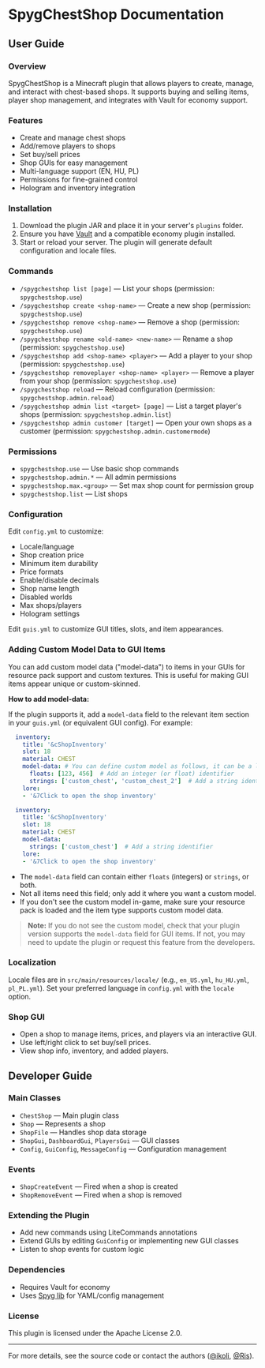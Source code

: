# SpygChestShop Documentation

## User Guide

### Overview
SpygChestShop is a Minecraft plugin that allows players to create, manage, and interact with chest-based shops. It supports buying and selling items, player shop management, and integrates with Vault for economy support.

### Features
- Create and manage chest shops
- Add/remove players to shops
- Set buy/sell prices
- Shop GUIs for easy management
- Multi-language support (EN, HU, PL)
- Permissions for fine-grained control
- Hologram and inventory integration

### Installation
1. Download the plugin JAR and place it in your server's `plugins` folder.
2. Ensure you have [Vault](https://dev.bukkit.org/projects/vault) and a compatible economy plugin installed.
3. Start or reload your server. The plugin will generate default configuration and locale files.

### Commands
- `/spygchestshop list [page]` — List your shops (permission: `spygchestshop.use`)
- `/spygchestshop create <shop-name>` — Create a new shop (permission: `spygchestshop.use`)
- `/spygchestshop remove <shop-name>` — Remove a shop (permission: `spygchestshop.use`)
- `/spygchestshop rename <old-name> <new-name>` — Rename a shop (permission: `spygchestshop.use`)
- `/spygchestshop add <shop-name> <player>` — Add a player to your shop (permission: `spygchestshop.use`)
- `/spygchestshop removeplayer <shop-name> <player>` — Remove a player from your shop (permission: `spygchestshop.use`)
- `/spygchestshop reload` — Reload configuration (permission: `spygchestshop.admin.reload`)
- `/spygchestshop admin list <target> [page]` — List a target player's shops (permission: `spygchestshop.admin.list`)
- `/spygchestshop admin customer [target]` — Open your own shops as a customer (permission: `spygchestshop.admin.customermode`)

### Permissions
- `spygchestshop.use` — Use basic shop commands
- `spygchestshop.admin.*` — All admin permissions
- `spygchestshop.max.<group>` — Set max shop count for permission group
- `spygchestshop.list` — List shops

### Configuration
Edit `config.yml` to customize:
- Locale/language
- Shop creation price
- Minimum item durability
- Price formats
- Enable/disable decimals
- Shop name length
- Disabled worlds
- Max shops/players
- Hologram settings

Edit `guis.yml` to customize GUI titles, slots, and item appearances.

### Adding Custom Model Data to GUI Items

You can add custom model data ("model-data") to items in your GUIs for resource pack support and custom textures. This is useful for making GUI items appear unique or custom-skinned.

**How to add model-data:**

If the plugin supports it, add a `model-data` field to the relevant item section in your `guis.yml` (or equivalent GUI config). For example:

```yaml
  inventory:
    title: '&cShopInventory'
    slot: 18
    material: CHEST
    model-data: # You can define custom model as follows, it can be a list of integers/strings. You don't need to use both types, just one is enough.
      floats: [123, 456]  # Add an integer (or float) identifier
      strings: ['custom_chest', 'custom_chest_2']  # Add a string identifier
    lore:
    - '&7Click to open the shop inventory'
```

```yaml
  inventory:
    title: '&cShopInventory'
    slot: 18
    material: CHEST
    model-data:
      strings: ['custom_chest']  # Add a string identifier
    lore:
    - '&7Click to open the shop inventory'
```

- The `model-data` field can contain either `floats` (integers) or `strings`, or both.
- Not all items need this field; only add it where you want a custom model.
- If you don't see the custom model in-game, make sure your resource pack is loaded and the item type supports custom model data.

> **Note:** If you do not see the custom model, check that your plugin version supports the `model-data` field for GUI items. If not, you may need to update the plugin or request this feature from the developers.

### Localization
Locale files are in `src/main/resources/locale/` (e.g., `en_US.yml`, `hu_HU.yml`, `pl_PL.yml`).
Set your preferred language in `config.yml` with the `locale` option.

### Shop GUI
- Open a shop to manage items, prices, and players via an interactive GUI.
- Use left/right click to set buy/sell prices.
- View shop info, inventory, and added players.

## Developer Guide

### Main Classes
- `ChestShop` — Main plugin class
- `Shop` — Represents a shop
- `ShopFile` — Handles shop data storage
- `ShopGui`, `DashboardGui`, `PlayersGui` — GUI classes
- `Config`, `GuiConfig`, `MessageConfig` — Configuration management

### Events
- `ShopCreateEvent` — Fired when a shop is created
- `ShopRemoveEvent` — Fired when a shop is removed

### Extending the Plugin
- Add new commands using LiteCommands annotations
- Extend GUIs by editing `GuiConfig` or implementing new GUI classes
- Listen to shop events for custom logic

### Dependencies
- Requires Vault for economy
- Uses [Spyg lib](https://github.com/SpyG-Studios/spyg-lib) for YAML/config management

### License
This plugin is licensed under the Apache License 2.0.

---
For more details, see the source code or contact the authors ([@ikoli](https://github.com/ikoliHU), [@Ris](https://github.com/RisDN)).

